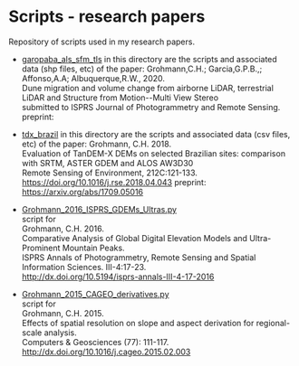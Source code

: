 # Scripts - research papers
Repository of scripts used in my research papers.

* [garopaba_als_sfm_tls](garopaba_als_sfm_tls)
in this directory are the scripts and associated data (shp files, etc) of the paper:
Grohmann,C.H.; Garcia,G.P.B.,; Affonso,A.A; Albuquerque,R.W., 2020.  
Dune migration and volume change from airborne LiDAR, terrestrial LiDAR and Structure from Motion--Multi View Stereo  
submitted to ISPRS Journal of Photogrammetry and Remote Sensing.  
preprint: 


* [tdx_brazil](tdx_brazil)
in this directory are the scripts and associated data (csv files, etc) of the paper:
Grohmann, C.H. 2018.  
Evaluation of TanDEM-X DEMs on selected Brazilian sites: comparison with SRTM, ASTER GDEM and ALOS AW3D30  
Remote Sensing of Environment, 212C:121-133.  
https://doi.org/10.1016/j.rse.2018.04.043
preprint: https://arxiv.org/abs/1709.05016

* [Grohmann_2016_ISPRS_GDEMs_Ultras.py](Grohmann_2016_ISPRS_GDEMs_Ultras.py)  
script for  
Grohmann, C.H. 2016.  
Comparative Analysis of Global Digital Elevation Models and Ultra-Prominent Mountain Peaks.  
ISPRS Annals of Photogrammetry, Remote Sensing and Spatial Information Sciences. III-4:17-23.  
http://dx.doi.org/10.5194/isprs-annals-III-4-17-2016

* [Grohmann_2015_CAGEO_derivatives.py](Grohmann_2015_CAGEO_derivatives.py)  
script for  
Grohmann, C.H. 2015.  
Effects of spatial resolution on slope and aspect derivation for regional- scale analysis.  
Computers & Geosciences (77): 111-117.  
http://dx.doi.org/10.1016/j.cageo.2015.02.003  


